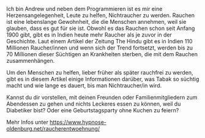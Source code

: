 Ich bin Andrew und neben dem Programmieren ist es mir eine Herzensangelegenheit, Leute zu helfen, Nichtraucher zu werden. Rauchen ist eine lebenslange Gewohnheit, die die Menschen annehmen, weil sie glauben, dass es gut für sie ist. Obwohl es das Rauchen schon seit Anfang 1900 gibt, gibt es in Indien heute mehr Raucher als je zuvor in der Geschichte. Laut einem Artikel der Zeitung The Hindu gibt es in Indien 110 Millionen Raucher/innen und wenn sich der Trend fortsetzt, werden bis zu 70 Millionen dieser Süchtigen an Krankheiten sterben, die mit dem Rauchen zusammenhängen.

Um den Menschen zu helfen, lieber früher als später rauchfrei zu werden, gibt es in diesem Artikel einige Informationen darüber, was Tabak so süchtig macht und wie lange es dauert, bis man Nichtraucher/in wird.

Kannst du dir vorstellen, mit deinen Freunden oder Familienmitgliedern zum Abendessen zu gehen und nichts Leckeres essen zu können, weil du Diabetiker bist? Oder eine Geburtstagsparty ohne Kuchen zu feiern?

Mehr Infos unter https://www.hypnose-oldenburg.net/raucherentwoehnung/
